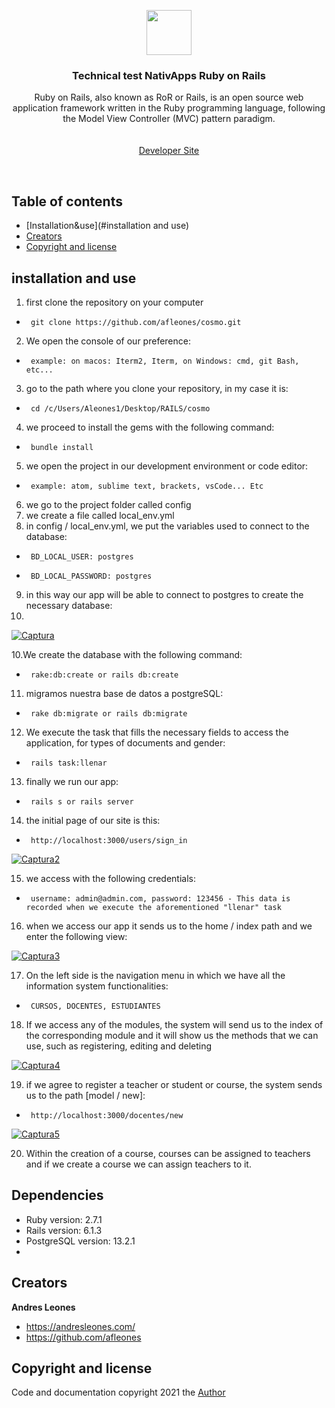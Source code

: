 <p align="center">
    <img src="https://upload.wikimedia.org/wikipedia/commons/thumb/6/62/Ruby_On_Rails_Logo.svg/1200px-Ruby_On_Rails_Logo.svg.png" alt="" width=72 height=72>

  <h3 align="center">Technical test NativApps Ruby on Rails</h3>

  <p align="center">
    Ruby on Rails, also known as RoR or Rails, is an open source web application framework written in the Ruby programming language, following the Model View Controller (MVC)       pattern paradigm.
    <br>
    <br>
    <br>
    <a href="https://andresleones.com/">Developer Site</a>
  </p>
</p>

<br>

## Table of contents

- [Installation&use](#installation and use)
- [Creators](#creators)
- [Copyright and license](#copyright-and-license)



## installation and use

1. first clone the repository on your computer
-      git clone https://github.com/afleones/cosmo.git
2. We open the console of our preference:
-      example: on macos: Iterm2, Iterm, on Windows: cmd, git Bash, etc... 
3. go to the path where you clone your repository, in my case it is:
-      cd /c/Users/Aleones1/Desktop/RAILS/cosmo
4. we proceed to install the gems with the following command:
-      bundle install 
5. we open the project in our development environment or code editor:
-      example: atom, sublime text, brackets, vsCode... Etc
6. we go to the project folder called config
7. we create a file called local_env.yml
8. in config / local_env.yml, we put the variables used to connect to the database:
-      BD_LOCAL_USER: postgres
-      BD_LOCAL_PASSWORD: postgres
9. in this way our app will be able to connect to postgres to create the necessary database:
10. 
 <a href="https://imgbb.com/"><img src="https://i.ibb.co/h8hFpW1/Captura.png" alt="Captura" border="0"></a>
 
10.We create the database with the following command:
-      rake:db:create or rails db:create
11. migramos nuestra base de datos a postgreSQL:
-      rake db:migrate or rails db:migrate
12. We execute the task that fills the necessary fields to access the application, for types of documents and gender:
-      rails task:llenar
13. finally we run our app:
-      rails s or rails server
14. the initial page of our site is this:
-      http://localhost:3000/users/sign_in
     
<a href="https://imgbb.com/"><img src="https://i.ibb.co/d6KPc53/Captura2.png" alt="Captura2" border="0"></a>

15. we access with the following credentials:
-      username: admin@admin.com, password: 123456 - This data is recorded when we execute the aforementioned "llenar" task
16. when we access our app it sends us to the home / index path and we enter the following view:
 
<a href="https://ibb.co/FBs2DM4"><img src="https://i.ibb.co/Q68LKRv/Captura3.png" alt="Captura3" border="0"></a>

17. On the left side is the navigation menu in which we have all the information system functionalities:
-      CURSOS, DOCENTES, ESTUDIANTES
18. If we access any of the modules, the system will send us to the index of the corresponding module and it will show us the methods that we can use, such as registering, editing and deleting 

<a href="https://ibb.co/qjSCDSh"><img src="https://i.ibb.co/Gp69d6G/Captura4.png" alt="Captura4" border="0"></a>

19. if we agree to register a teacher or student or course, the system sends us to the path [model / new]:
-      http://localhost:3000/docentes/new
<a href="https://ibb.co/tBNnSfX"><img src="https://i.ibb.co/fMKZbRv/Captura5.png" alt="Captura5" border="0"></a>

20. Within the creation of a course, courses can be assigned to teachers and if we create a course we can assign teachers to it.


## Dependencies
-  Ruby version: 2.7.1 </br>
-  Rails version: 6.1.3 </br>
-  PostgreSQL version: 13.2.1 </br>
-  
## Creators

**Andres Leones**

- <https://andresleones.com/>
- <https://github.com/afleones>


## Copyright and license

Code and documentation copyright 2021 the [Author](https://github.com/afleones/cosmo/graphs/contributors)
